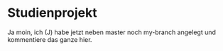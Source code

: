 # Studienprojekt

Ja moin, 
ich (J) habe jetzt neben master noch my-branch angelegt und kommentiere das ganze hier.
